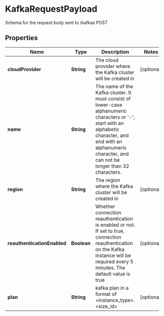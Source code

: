 

# KafkaRequestPayload

Schema for the request body sent to /kafkas POST

## Properties

Name | Type | Description | Notes
------------ | ------------- | ------------- | -------------
**cloudProvider** | **String** | The cloud provider where the Kafka cluster will be created in |  [optional]
**name** | **String** | The name of the Kafka cluster. It must consist of lower-case alphanumeric characters or &#39;-&#39;, start with an alphabetic character, and end with an alphanumeric character, and can not be longer than 32 characters. | 
**region** | **String** | The region where the Kafka cluster will be created in |  [optional]
**reauthenticationEnabled** | **Boolean** | Whether connection reauthentication is enabled or not. If set to true, connection reauthentication on the Kafka instance will be required every 5 minutes. The default value is true |  [optional]
**plan** | **String** | kafka plan in a format of &lt;instance_type&gt;.&lt;size_id&gt; |  [optional]



